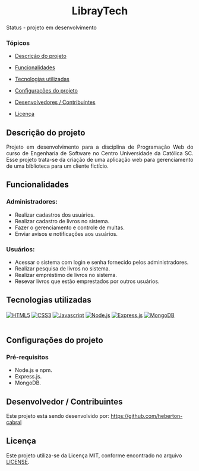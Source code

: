 <h1 align="center">LibrayTech</h1>

Status - projeto em desenvolvimento

### Tópicos 

- [Descrição do projeto](#descrição-do-projeto)

- [Funcionalidades](#funcionalidades)

- [Tecnologias utilizadas](#tecnologias-utilizadas)

- [Configurações do projeto](#configurações-do-projeto)

- [Desenvolvedores / Contribuintes](#desenvolvedor--contribuintes)

- [Licença](#licença)

## Descrição do projeto 

<p align="justify">
Projeto em desenvolvimento para a disciplina de Programação Web do curso de Engenharia de Software no Centro Universidade da Católica SC. Esse projeto trata-se da criação de uma aplicação web para gerenciamento de uma biblioteca para um cliente fictício.
</p>

## Funcionalidades

### Administradores:

- Realizar cadastros dos usuários.
- Realizar cadastro de livros no sistema.
- Fazer o gerenciamento e controle de multas.
- Enviar avisos e notificações aos usuários.

### Usuários:

- Acessar o sistema com login e senha fornecido pelos administradores.
- Realizar pesquisa de livros no sistema.
- Realizar empréstimo de livros no sistema.
- Resevar livros que estão emprestados por outros usuários.

## Tecnologias utilizadas

<div style="display: inline_block">
  <a href="https://www.w3schools.com/html/default.asp"><img align="center" alt="HTML5" src="https://img.shields.io/badge/HTML5-E34F26?style=for-the-badge&logo=html5&logoColor=white" /></a>
  <a href="https://www.w3schools.com/css/default.asp"><img align="center" alt="CSS3" src="https://img.shields.io/badge/CSS3-1572B6?style=for-the-badge&logo=css3&logoColor=white" /></a>
  <a href="https://www.w3schools.com/js/default.asp"><img align="center" alt="Javascript" src="https://img.shields.io/badge/JavaScript-F7DF1E?style=for-the-badge&logo=javascript&logoColor=black" /></a>
  <a href="https://nodejs.org/docs/latest/api/"><img align="center" alt="Node.js" src="https://img.shields.io/badge/Node.js-43853D?style=for-the-badge&logo=node.js&logoColor=white" /></a>
  <a href="https://expressjs.com/"><img align="center" alt="Express.js" src="https://img.shields.io/badge/express.js-%23404d59.svg?style=for-the-badge&logo=express&logoColor=%2361DAFB" /></a>
  <a href="https://www.mongodb.com/docs/"><img align="center" alt="MongoDB" src="https://img.shields.io/badge/MongoDB-%234ea94b.svg?style=for-the-badge&logo=mongodb&logoColor=white" /></a>
</div><br/>

## Configurações do projeto

### Pré-requisitos

- Node.js e npm.
- Express.js.
- MongoDB.

## Desenvolvedor / Contribuintes

Este projeto está sendo desenvolvido por: https://github.com/heberton-cabral

## Licença

Este projeto utiliza-se da Licença MIT, conforme encontrado no arquivo [LICENSE](https://github.com/heberton-cabral/library-tech/blob/main/LICENSE).
